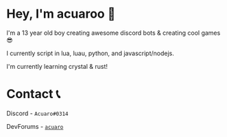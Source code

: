 # Hey, I'm acuaroo 👋
I'm a 13 year old boy creating awesome discord bots & creating cool games 😎

I currently script in lua, luau, python, and javascript/nodejs.

I'm currently learning crystal & rust!

# Contact 📞
Discord - `Acuaro#0314`

DevForums - [`acuaro`](https://devforum.roblox.com/u/acuaro/summary)
